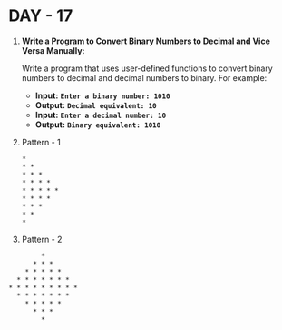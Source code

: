 # DAY - 17

1. **Write a Program to Convert Binary Numbers to Decimal and Vice Versa Manually:**

   Write a program that uses user-defined functions to convert binary numbers to decimal and decimal numbers to binary. For example:

   - **Input:** **`Enter a binary number: 1010`**
   - **Output:** **`Decimal equivalent: 10`**
   - **Input:** **`Enter a decimal number: 10`**
   - **Output:** **`Binary equivalent: 1010`**

2. Pattern - 1

   ```
   *
   * *
   * * *
   * * * *
   * * * * *
   * * * *
   * * *
   * *
   *
   ```

3. Pattern - 2

```
        *
      * * *
    * * * * *
  * * * * * * *
* * * * * * * * *
  * * * * * * *
    * * * * *
      * * *
        *
```
